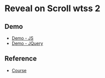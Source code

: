 # Reveal on Scroll wtss 2

## Demo

- [Demo - JS](https://candid-tiramisu-343a26.netlify.app/js.html)
- [Demo - JQuery](https://candid-tiramisu-343a26.netlify.app/jquery.html)

## Reference

- [Course](https://wtss.tistory.com/447)
